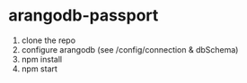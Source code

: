 # arangodb-passport

1. clone the repo
2. configure arangodb (see /config/connection & dbSchema)
3. npm install
4. npm start
